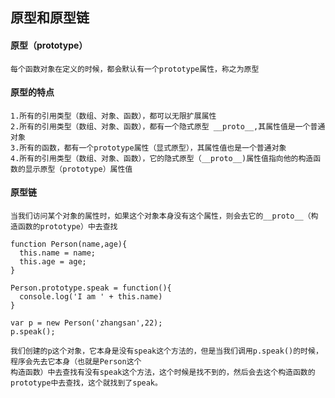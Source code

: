 ## 原型和原型链

#### 原型（prototype）
	每个函数对象在定义的时候，都会默认有一个prototype属性，称之为原型

#### 原型的特点
	1.所有的引用类型（数组、对象、函数），都可以无限扩展属性
	2.所有的引用类型（数组、对象、函数），都有一个隐式原型 __proto__,其属性值是一个普通对象
	3.所有的函数，都有一个prototype属性（显式原型），其属性值也是一个普通对象
	4.所有的引用类型（数组、对象、函数），它的隐式原型（__proto__)属性值指向他的构造函数的显示原型（prototype）属性值

#### 原型链
	当我们访问某个对象的属性时，如果这个对象本身没有这个属性，则会去它的__proto__（构造函数的prototype）中去查找

	function Person(name,age){
	  this.name = name;
	  this.age = age;		
	}

	Person.prototype.speak = function(){
	  console.log('I am ' + this.name)
	}

	var p = new Person('zhangsan',22); 
	p.speak();

	我们创建的p这个对象，它本身是没有speak这个方法的，但是当我们调用p.speak()的时候，程序会先去它本身（也就是Person这个
	构造函数）中去查找有没有speak这个方法，这个时候是找不到的，然后会去这个构造函数的prototype中去查找，这个就找到了speak。

